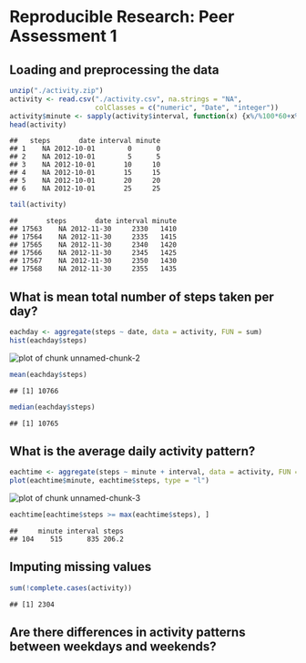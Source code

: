 # Reproducible Research: Peer Assessment 1


## Loading and preprocessing the data

```r
unzip("./activity.zip")
activity <- read.csv("./activity.csv", na.strings = "NA", 
                     colClasses = c("numeric", "Date", "integer"))
activity$minute <- sapply(activity$interval, function(x) {x%/%100*60+x%%100})
head(activity)
```

```
##   steps       date interval minute
## 1    NA 2012-10-01        0      0
## 2    NA 2012-10-01        5      5
## 3    NA 2012-10-01       10     10
## 4    NA 2012-10-01       15     15
## 5    NA 2012-10-01       20     20
## 6    NA 2012-10-01       25     25
```

```r
tail(activity)
```

```
##       steps       date interval minute
## 17563    NA 2012-11-30     2330   1410
## 17564    NA 2012-11-30     2335   1415
## 17565    NA 2012-11-30     2340   1420
## 17566    NA 2012-11-30     2345   1425
## 17567    NA 2012-11-30     2350   1430
## 17568    NA 2012-11-30     2355   1435
```



## What is mean total number of steps taken per day?

```r
eachday <- aggregate(steps ~ date, data = activity, FUN = sum)
hist(eachday$steps)
```

![plot of chunk unnamed-chunk-2](./PA1_template_files/figure-html/unnamed-chunk-2.png) 

```r
mean(eachday$steps)
```

```
## [1] 10766
```

```r
median(eachday$steps)
```

```
## [1] 10765
```



## What is the average daily activity pattern?

```r
eachtime <- aggregate(steps ~ minute + interval, data = activity, FUN = mean)
plot(eachtime$minute, eachtime$steps, type = "l")
```

![plot of chunk unnamed-chunk-3](./PA1_template_files/figure-html/unnamed-chunk-3.png) 

```r
eachtime[eachtime$steps >= max(eachtime$steps), ]
```

```
##     minute interval steps
## 104    515      835 206.2
```


## Imputing missing values

```r
sum(!complete.cases(activity))
```

```
## [1] 2304
```



## Are there differences in activity patterns between weekdays and weekends?
